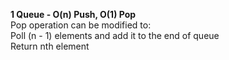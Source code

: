 <b>1 Queue - O(n) Push, O(1) Pop</b>
<br>Pop operation can be modified to:
<br>Poll (n - 1) elements and add it to the end of queue
<br>Return nth element
